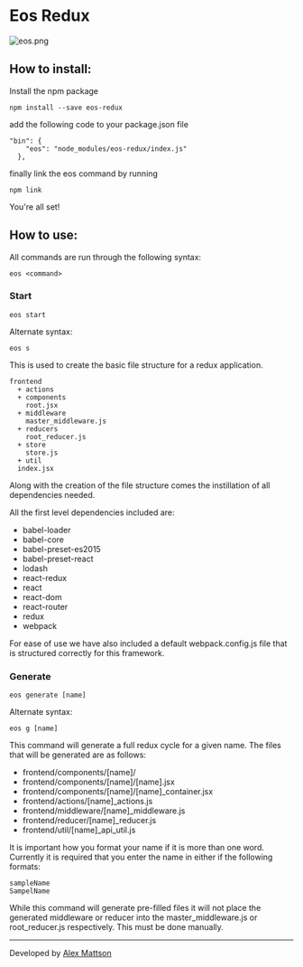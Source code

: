 # Eos Redux

![eos.png](https://s10.postimg.org/7hfcpvwpl/eos.png)


## How to install:

Install the npm package

```
npm install --save eos-redux
```
add the following code to your package.json file
```
"bin": {
    "eos": "node_modules/eos-redux/index.js"
  },
```
finally link the eos command by running
```
npm link
```
You're all set!

## How to use:

All commands are run through the following syntax:
```
eos <command>
```

### Start

```
eos start
```
Alternate syntax:
```
eos s
```

This is used to create the basic file structure for a redux application.

```
frontend
  + actions
  + components
    root.jsx
  + middleware
    master_middleware.js
  + reducers
    root_reducer.js
  + store
    store.js
  + util
  index.jsx
```
Along with the creation of the file structure comes the instillation of all dependencies needed.

All the first level dependencies included are:

* babel-loader
* babel-core
* babel-preset-es2015
* babel-preset-react
* lodash
* react-redux
* react
* react-dom
* react-router
* redux
* webpack

For ease of use we have also included a default webpack.config.js file that is structured correctly for this framework.  

### Generate

```
eos generate [name]
```
Alternate syntax:
```
eos g [name]
```
This command will generate a full redux cycle for a given name. The files that will be generated are as follows:

* frontend/components/[name]/
* frontend/components/[name]/[name].jsx
* frontend/components/[name]/[name]_container.jsx
* frontend/actions/[name]_actions.js
* frontend/middleware/[name]_middleware.js
* frontend/reducer/[name]_reducer.js
* frontend/util/[name]_api_util.js

It is important how you format your name if it is more than one word. Currently it is required that you enter the name in either if the following formats:

```
sampleName
SampelName
```

While this command will generate pre-filled files it will not place the generated middleware or reducer into the master_middleware.js or root_reducer.js respectively. This must be done manually.

---
Developed by [Alex Mattson](http://www.alexmattson.com)
